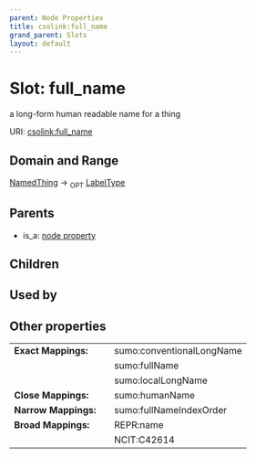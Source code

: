 ```yaml
---
parent: Node Properties
title: csolink:full_name
grand_parent: Slots
layout: default
---
```


# Slot: full_name


a long-form human readable name for a thing

URI: [csolink:full_name](https://w3id.org/csolink/vocab/full_name)

## Domain and Range

[NamedThing](NamedThing.md) ->  <sub>OPT</sub> [LabelType](types/LabelType.md)

## Parents

 *  is_a: [node property](node_property.md)

## Children


## Used by


## Other properties

|  |  |  |
| --- | --- | --- |
| **Exact Mappings:** | | sumo:conventionalLongName |
|  | | sumo:fullName |
|  | | sumo:localLongName |
| **Close Mappings:** | | sumo:humanName |
| **Narrow Mappings:** | | sumo:fullNameIndexOrder |
| **Broad Mappings:** | | REPR:name |
|  | | NCIT:C42614 |

